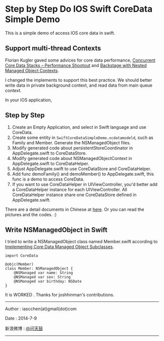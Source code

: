 # Step by Step Do IOS Swift CoreData Simple Demo #

This is a simple demo of access IOS core data in swift. 

## Support multi-thread Contexts

Florian Kugler gaved some advices for core data performance, [Concurrent Core Data Stacks – Performance Shootout](http://floriankugler.com/blog/2013/4/29/concurrent-core-data-stack-performance-shootout) and [Backstage with Nested Managed Object Contexts](http://floriankugler.com/blog/2013/5/11/backstage-with-nested-managed-object-contexts). 

I changed the implements to support this best practice. We should better write data in private background context, and read data from main queue context.

In your IOS application, 

## Step by Step

1. Create an Empty Application, and select in Swift language and use CoreData.
2. Create some entity in `SwiftCoreDataSimpleDemo.xcdatamodeld`, such as Family and Member. Generate the NSManagedObject files.
3. Modify generated code about persistentStoreCoordinator in AppDelegate.swift to CoreDataStore.
4. Modify generated code about NSManagedObjectContext in AppDelegate.swift to CoreDataHelper.
5. Adjust AppDelegate.swift to use CoreDataStore and CoreDataHelper. 
6. Add func demoFamily() and demoMember() to AppDelegate.swift, this func is a demo to access CoreData.
7. If you want to use CoreDataHelper in UIViewController, you'd better add a CoreDataHelper instance for each UIViewController. All CoreDataHelper instance share one CoreDataStore defined in AppDelegate.swift.

There are a detail documents in Chinese at [here](https://github.com/iascchen/SwiftCoreDataSimpleDemo/blob/master/docs/swift_coredata_sample.md). 
Or you can read the pictures and the codes. :)

## Write NSManagedObject in Swift 

I tried to write a NSManagedObject class named Member.swift according to [Implementing Core Data Managed Object Subclasses](https://developer.apple.com/library/prerelease/ios/documentation/Swift/Conceptual/BuildingCocoaApps/WritingSwiftClassesWithObjective-CBehavior.html#//apple_ref/doc/uid/TP40014216-CH5-XID_66). 

    import CoreData
    
    @objc(Member)
    class Member: NSManagedObject {
        @NSManaged var name: String
        @NSManaged var sex: String
        @NSManaged var birthday: NSDate
    }

It is WORKED . Thanks for joshhinman's contributions.

---

Author : iascchen(at)gmail(dot)com

Date : 2014-7-9

新浪微博 : [@问天鼓](http://www.weibo.com/iascchen)

---